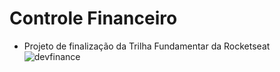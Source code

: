# Controle Financeiro
  - Projeto de finalização da Trilha Fundamentar da Rocketseat
![devfinance](https://user-images.githubusercontent.com/8356862/170793652-adabe0b8-91bb-4282-8de7-d494a5bfbea5.gif)
